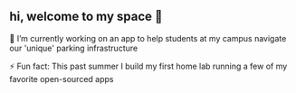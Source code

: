 ## hi, welcome to my space 👋

<!--
**rohitnikamm/rohitnikamm** is a ✨ _special_ ✨ repository because its `README.md` (this file) appears on your GitHub profile.

Here are some ideas to get you started:

- 🔭 I’m currently working on ...
- 🌱 I’m currently learning ...
- 👯 I’m looking to collaborate on ...
- 🤔 I’m looking for help with ...
- 💬 Ask me about ...
- 📫 How to reach me: ...
- 😄 Pronouns: ...
- ⚡ Fun fact: ...
-->

🔭 I’m currently working on an app to help students at my campus navigate our 'unique' parking infrastructure

⚡ Fun fact: This past summer I build my first home lab running a few of my favorite open-sourced apps
